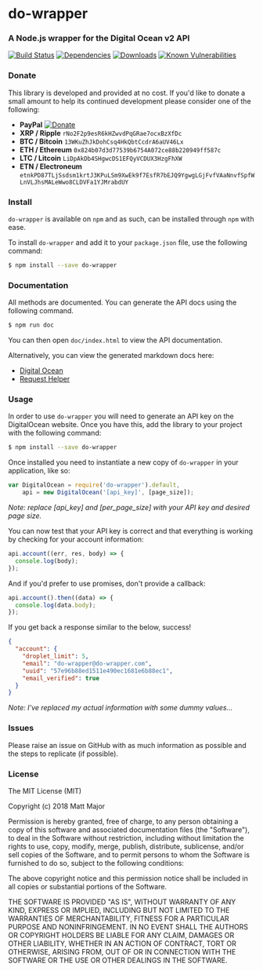 # do-wrapper
### A Node.js wrapper for the Digital Ocean v2 API

[![Build Status](https://travis-ci.org/matt-major/do-wrapper.svg?branch=master)](https://travis-ci.org/matt-major/do-wrapper)
[![Dependencies](https://david-dm.org/matt-major/do-wrapper.svg)](https://www.npmjs.com/package/do-wrapper)
[![Downloads](https://img.shields.io/npm/dm/do-wrapper.svg)](https://www.npmjs.com/package/do-wrapper)
[![Known Vulnerabilities](https://snyk.io/test/github/matt-major/do-wrapper/badge.svg?targetFile=package.json)](https://snyk.io/test/github/matt-major/do-wrapper?targetFile=package.json)

### Donate

This library is developed and provided at no cost. If you'd like to donate a small amount to help its continued development please consider one of the following:

* **PayPal**
[![Donate](https://img.shields.io/badge/Donate-PayPal-green.svg)](http://paypal.me/mattmajor14)
* **XRP / Ripple**
`rNo2F2p9esR6kHZwvdPqGRae7ocxBzXfDc`
* **BTC / Bitcoin**
`13WKuZhJkDohCsq4HkQbtCcdrA6aUV46Lx`
* **ETH / Ethereum**
`0x824b07d3d77539b6754A072ce88b220949ff587c`
* **LTC / Litcoin**
`LiDpAkDb4SHgwcDS1EFQyVCDUX3HzgFhXW`
* **ETN / Electroneum**
`etnkPD87TLjSsdsm1krtJ3KPuLSm9XwEk9f7EsfR7bEJQ9YgwgLGjFvfVAaNnvfSpfWLnVLJhsMALeWwo8CLDVFa1YJMrabdUY`

### Install

```do-wrapper``` is available on ```npm``` and as such, can be installed through ```npm``` with ease.

To install ```do-wrapper``` and add it to your ```package.json``` file, use the following command:

```sh
$ npm install --save do-wrapper
```

### Documentation

All methods are documented. You can generate the API docs using the following command.

```sh
$ npm run doc
```

You can then open `doc/index.html` to view the API documentation.

Alternatively, you can view the generated markdown docs here:
* [Digital Ocean](docs/do-wrapper.md)
* [Request Helper](docs/request-helper.md)

### Usage

In order to use ```do-wrapper``` you will need to generate an API key on the DigitalOcean website. Once you have this, add the library to your project with the following command:

```sh
$ npm install --save do-wrapper
```

Once installed you need to instantiate a new copy of ```do-wrapper``` in your application, like so:

```js
var DigitalOcean = require('do-wrapper').default,
    api = new DigitalOcean('[api_key]', [page_size]);
```
*Note: replace [api_key] and [per_page_size] with your API key and desired page size.*

You can now test that your API key is correct and that everything is working by checking for your account information:
```js
api.account((err, res, body) => {
  console.log(body);
});
```

And if you'd prefer to use promises, don't provide a callback:
```js
api.account().then((data) => {
  console.log(data.body);
});
```

If you get back a response similar to the below, success!

```json
{
  "account": {
    "droplet_limit": 5,
    "email": "do-wrapper@do-wrapper.com",
    "uuid": "57e96b88ed1511e490ec1681e6b88ec1",
    "email_verified": true
  }
}
```

*Note: I've replaced my actual information with some dummy values...*

### Issues

Please raise an issue on GitHub with as much information as possible and the steps to replicate (if possible).

### License

The MIT License (MIT)

Copyright (c) 2018 Matt Major

Permission is hereby granted, free of charge, to any person obtaining a copy
of this software and associated documentation files (the "Software"), to deal
in the Software without restriction, including without limitation the rights
to use, copy, modify, merge, publish, distribute, sublicense, and/or sell
copies of the Software, and to permit persons to whom the Software is
furnished to do so, subject to the following conditions:

The above copyright notice and this permission notice shall be included in all
copies or substantial portions of the Software.

THE SOFTWARE IS PROVIDED "AS IS", WITHOUT WARRANTY OF ANY KIND, EXPRESS OR
IMPLIED, INCLUDING BUT NOT LIMITED TO THE WARRANTIES OF MERCHANTABILITY,
FITNESS FOR A PARTICULAR PURPOSE AND NONINFRINGEMENT. IN NO EVENT SHALL THE
AUTHORS OR COPYRIGHT HOLDERS BE LIABLE FOR ANY CLAIM, DAMAGES OR OTHER
LIABILITY, WHETHER IN AN ACTION OF CONTRACT, TORT OR OTHERWISE, ARISING FROM,
OUT OF OR IN CONNECTION WITH THE SOFTWARE OR THE USE OR OTHER DEALINGS IN THE
SOFTWARE.
